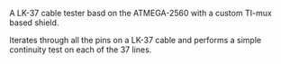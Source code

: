 A LK-37 cable tester basd on the ATMEGA-2560 with a custom TI-mux based shield.

Iterates through all the pins on a LK-37 cable and performs a simple continuity test on each of the 37 lines.

